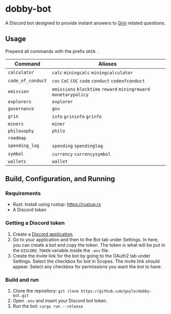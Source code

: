 # dobby-bot
A Discord bot designed to provide instant answers to [Grin](https://github.com/mimblewimble/grin/) related questions.

## Usage
Prepend all commands with the prefix `GRIN `.

| Command           | Aliases                                                          |
| ----------------- | ---------------------------------------------------------------- |
| `calculator`      | `calc` `miningcalc` `miningcalculator`                           |
| `code_of_conduct` | `coc` `CoC` `COC` `code` `conduct` `codeofconduct`               |
| `emission`        | `emissions` `blocktime` `reward` `miningreward` `monetarypolicy` |
| `explorers`       | `explorer`                                                       |
| `governance`      | `gov`                                                            |
| `grin`            | `info` `grininfo` `grinfo`                                       |
| `miners`          | `miner`                                                          |
| `philosophy`      | `philo`                                                          |
| `roadmap`         |                                                                  |
| `spending_log`    | `spending` `spendinglog`                                         |
| `symbol`          | `currency` `currencysymbol`                                      |
| `wallets`         | `wallet`                                                         |

## Build, Configuration, and Running

### Requirements
* Rust: Install using rustup: https://rustup.rs
* A Discord token

### Getting a Discord token
1. Create a [Discord application](https://discordapp.com/developers/applications/).
2. Go to your application and then to the Bot tab under Settings. In here, you can create a bot and copy the token. The token is what will be put in the `DISCORD_TOKEN` variable inside the `.env` file.
3. Create the invite link for the bot by going to the OAuth2 tab under Settings. Select the checkbox for bot in Scopes. The invite link should appear. Select any checkbox for permissions you want the bot to have.

### Build and run
1. Clone the repository: `git clone https://github.com/goyle/dobby-bot.git`
2. Open `.env` and insert your Discord bot token.
3. Run the bot: `cargo run --release`
